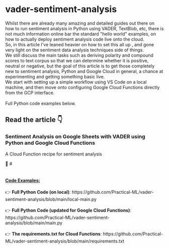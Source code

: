 # vader-sentiment-analysis
Whilst there are already many amazing and detailed guides out there on how to run sentiment analysis in Python using VADER, TextBlob, etc, there is not much information online bar the standard "hello world" examples, on how to actually deploy sentiment analysis code live onto the cloud. <br>
So, in this article I've leaned heavier on how to set this all up , and gone very light on the sentiment data analysis techniques side of things.<br>
We still discuss the main tasks such as deriving polarity and compound scores to text corpus so that we can determine whether it is positive, neutral or negative, but the goal of this article is to get those completely new to sentiment analysis, Python and Google Cloud in general, a chance at experimenting and getting something basic live.<br>
We start with setting up a simple workflow using VS Code on a local machine, and then move onto configuring Google Cloud Functions directly from the GCP interface.<br>
<br>Full Python code examples below.

<h2>Read the article 👇</h2>

<h3> Sentiment Analysis on Google Sheets with VADER using Python and Google Cloud Functions</h3>
<p>A Cloud Function recipe for sentiment analysis</p>
📙 #
<br>
<br>
<ins><h4>Code Examples:</h4></ins>
👉 <strong>Full Python Code (on local)</strong>: https://github.com/Practical-ML/vader-sentiment-analysis/blob/main/local-main.py
<br>
<br>
👉 <strong>Full Python Code (updated for Google Cloud Functions)</strong>: https://github.com/Practical-ML/vader-sentiment-analysis/blob/main/main.py
<br>
<br>
👉 <strong>The requirements.txt for Cloud Functions</strong>: https://github.com/Practical-ML/vader-sentiment-analysis/blob/main/requirements.txt
<br>
<br>
